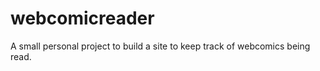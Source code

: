 webcomicreader
==============

A small personal project to build a site to keep track of webcomics being read.